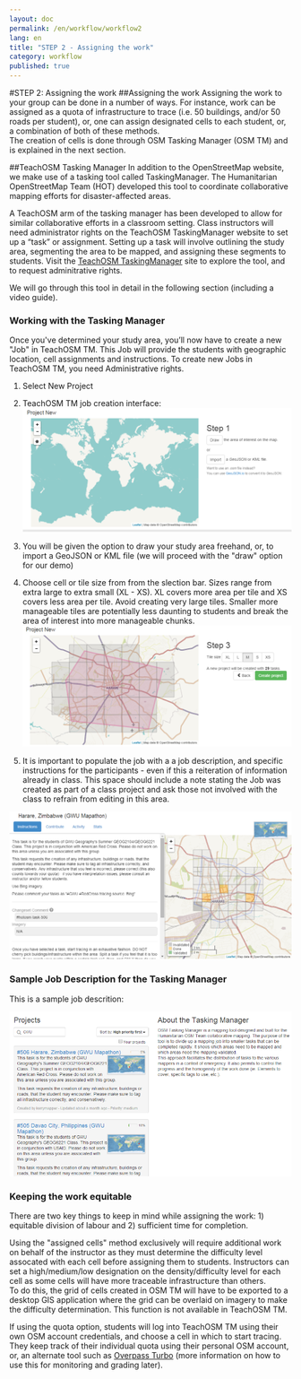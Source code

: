 ```yaml
---
layout: doc
permalink: /en/workflow/workflow2
lang: en
title: "STEP 2 - Assigning the work"
category: workflow
published: true
---
```


#STEP 2: Assigning the work
##Assigning the work
Assigning the work to your group can be done in a number of ways. For instance, work can be assigned as a quota of infrastructure to trace (i.e. 50 buildings, and/or 50 roads per student), or, one can assign designated cells to each student, or, a combination of both of these methods.  
The creation of cells is done through OSM Tasking Manager (OSM TM) and is explained in the next section. 

##TeachOSM Tasking Manager
In addition to the OpenStreetMap website, we make use of a tasking tool called TaskingManager. The Humanitarian OpenStreetMap Team (HOT) developed this tool to coordinate collaborative mapping efforts for disaster-affected areas. 

A TeachOSM arm of the tasking manager has been developed to allow for similar collaborative efforts in a classroom setting. Class instructors will need administrator rights on the TeachOSM TaskingManager website to set up a “task” or assignment. Setting up a task will involve outlining the study area, segmenting the area to be mapped, and assigning these segments to students. Visit the [TeachOSM TaskingManager](http://tasks.teachosm.org/) site to explore the tool, and to request adminitrative rights. 

We will go through this tool in detail in the following section (including a video guide). 

### Working with the Tasking Manager
Once you've determined your study area, you’ll now have to create a new "Job" in TeachOSM TM.  This Job will provide the students with geographic location, cell assignments and instructions.  To create new Jobs in TeachOSM TM, you need Administrative rights.  

1. Select New Project

2. TeachOSM TM job creation interface: <img src="/img/osmtm-new.png" />

3. You will be given the option to draw your study area freehand, or, to import a GeoJSON or KML file (we will proceed with the "draw" option for our demo)

4. Choose cell or tile size from from the slection bar.  Sizes range from extra large to extra small (XL - XS). XL covers more area per tile and XS covers less area per tile.  Avoid creating very large tiles. Smaller more manageable tiles are potentially less daunting to students and break the area of interest into more manageable chunks. <img src="/img/osmtm-grid.png" />

5. It is important to populate the job with a a job description, and specific instructions for the participants - even if this a reiteration of information already in class.  This space should include a note stating the Job was created as part of a class project and ask those not involved with the class to refrain from editing in this area.  


<img src="/img/osmtm-complete.png" />




### Sample Job Description for the Tasking Manager
This is a sample job descrition:

<img src="/img/osmtm-frontpage.png" />




### Keeping the work equitable
There are two key things to keep in mind while assigning the work: 1) equitable division of labour and 2) sufficient time for completion.  


Using the "assigned cells" method exclusively will require additional work on behalf of the instructor as they must determine the difficulty level assocated with each cell before assigning them to students. 
Instructors can set a high/medium/low designation on the density/difficulty level for each cell as some cells will have more traceable infrastructure than others.  
To do this, the grid of cells created in OSM TM will have to be exported to a desktop GIS application where the grid can be overlaid on imagery to make the difficulty determination.  This function is not available in TeachOSM TM.

If using the quota option, students will log into TeachOSM TM using their own OSM account credentials, and choose a cell in which to start tracing. They keep track of their individual quota using their personal OSM account, or, an alternate tool such as [Overpass Turbo](http://overpass-turbo.eu/) (more information on how to use this for monitoring and grading later).
